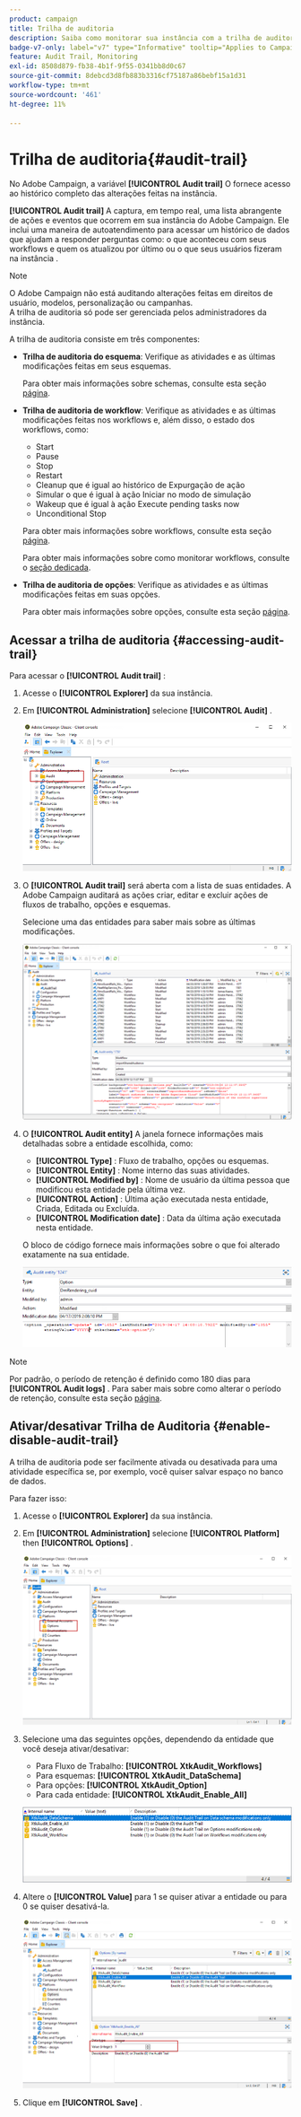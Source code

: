 ```yaml
---
product: campaign
title: Trilha de auditoria
description: Saiba como monitorar sua instância com a trilha de auditoria do Campaign
badge-v7-only: label="v7" type="Informative" tooltip="Applies to Campaign Classic v7 only"
feature: Audit Trail, Monitoring
exl-id: 8508d879-fb38-4b1f-9f55-0341bb8d0c67
source-git-commit: 8debcd3d8fb883b3316cf75187a86bebf15a1d31
workflow-type: tm+mt
source-wordcount: '461'
ht-degree: 11%

---
```


# Trilha de auditoria{#audit-trail}



No Adobe Campaign, a variável **[!UICONTROL Audit trail]** O fornece acesso ao histórico completo das alterações feitas na instância.

**[!UICONTROL Audit trail]** A captura, em tempo real, uma lista abrangente de ações e eventos que ocorrem em sua instância do Adobe Campaign. Ele inclui uma maneira de autoatendimento para acessar um histórico de dados que ajudam a responder perguntas como: o que aconteceu com seus workflows e quem os atualizou por último ou o que seus usuários fizeram na instância .

>[!NOTE]
>
>O Adobe Campaign não está auditando alterações feitas em direitos de usuário, modelos, personalização ou campanhas.\
>A trilha de auditoria só pode ser gerenciada pelos administradores da instância.

A trilha de auditoria consiste em três componentes:

* **Trilha de auditoria do esquema**: Verifique as atividades e as últimas modificações feitas em seus esquemas.

   Para obter mais informações sobre schemas, consulte esta seção [página](../../configuration/using/data-schemas.md).

* **Trilha de auditoria de workflow**: Verifique as atividades e as últimas modificações feitas nos workflows e, além disso, o estado dos workflows, como:

   * Start
   * Pause
   * Stop
   * Restart
   * Cleanup que é igual ao histórico de Expurgação de ação
   * Simular o que é igual à ação Iniciar no modo de simulação
   * Wakeup que é igual à ação Execute pending tasks now
   * Unconditional Stop

   Para obter mais informações sobre workflows, consulte esta seção [página](../../workflow/using/about-workflows.md).

   Para obter mais informações sobre como monitorar workflows, consulte o [seção dedicada](../../workflow/using/monitoring-workflow-execution.md).

* **Trilha de auditoria de opções**: Verifique as atividades e as últimas modificações feitas em suas opções.

   Para obter mais informações sobre opções, consulte esta seção [página](../../installation/using/configuring-campaign-options.md).

## Acessar a trilha de auditoria {#accessing-audit-trail}

Para acessar o **[!UICONTROL Audit trail]** :

1. Acesse o **[!UICONTROL Explorer]** da sua instância.
1. Em **[!UICONTROL Administration]** selecione **[!UICONTROL Audit]** .

   ![](assets/audit_trail_1.png)

1. O **[!UICONTROL Audit trail]** será aberta com a lista de suas entidades. A Adobe Campaign auditará as ações criar, editar e excluir ações de fluxos de trabalho, opções e esquemas.

   Selecione uma das entidades para saber mais sobre as últimas modificações.

   ![](assets/audit_trail_2.png)

1. O **[!UICONTROL Audit entity]** A janela fornece informações mais detalhadas sobre a entidade escolhida, como:

   * **[!UICONTROL Type]** : Fluxo de trabalho, opções ou esquemas.
   * **[!UICONTROL Entity]** : Nome interno das suas atividades.
   * **[!UICONTROL Modified by]** : Nome de usuário da última pessoa que modificou esta entidade pela última vez.
   * **[!UICONTROL Action]** : Última ação executada nesta entidade, Criada, Editada ou Excluída.
   * **[!UICONTROL Modification date]** : Data da última ação executada nesta entidade.

   O bloco de código fornece mais informações sobre o que foi alterado exatamente na sua entidade.

   ![](assets/audit_trail_3.png)

>[!NOTE]
>
>Por padrão, o período de retenção é definido como 180 dias para **[!UICONTROL Audit logs]** . Para saber mais sobre como alterar o período de retenção, consulte esta seção [página](../../production/using/database-cleanup-workflow.md#deployment-wizard).

## Ativar/desativar Trilha de Auditoria {#enable-disable-audit-trail}

A trilha de auditoria pode ser facilmente ativada ou desativada para uma atividade específica se, por exemplo, você quiser salvar espaço no banco de dados.

Para fazer isso:

1. Acesse o **[!UICONTROL Explorer]** da sua instância.
1. Em **[!UICONTROL Administration]** selecione **[!UICONTROL Platform]** then **[!UICONTROL Options]** .

   ![](assets/audit_trail_4.png)

1. Selecione uma das seguintes opções, dependendo da entidade que você deseja ativar/desativar:

   * Para Fluxo de Trabalho: **[!UICONTROL XtkAudit_Workflows]**
   * Para esquemas: **[!UICONTROL XtkAudit_DataSchema]**
   * Para opções: **[!UICONTROL XtkAudit_Option]**
   * Para cada entidade: **[!UICONTROL XtkAudit_Enable_All]**

   ![](assets/audit_trail_5.png)

1. Altere o **[!UICONTROL Value]** para 1 se quiser ativar a entidade ou para 0 se quiser desativá-la.

   ![](assets/audit_trail_6.png)

1. Clique em **[!UICONTROL Save]** .
